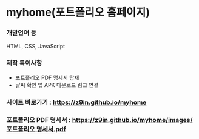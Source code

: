 # myhome(포트폴리오 홈페이지)

### 개발언어 등
HTML, CSS, JavaScript

### 제작 특이사항
- 포트폴리오 PDF 명세서 탑재
- 날씨 확인 앱 APK 다운로드 링크 연결

### 사이트 바로가기 : https://z9in.github.io/myhome
### 포트폴리오 PDF 명세서 : [https://z9in.github.io/myhome/images/포트폴리오 명세서.pdf](https://z9in.github.io/myhome/images/%ED%8F%AC%ED%8A%B8%ED%8F%B4%EB%A6%AC%EC%98%A4%20%EB%AA%85%EC%84%B8%EC%84%9C.pdf)
